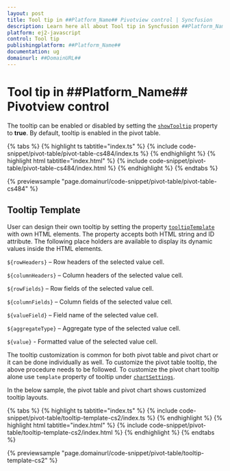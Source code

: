 ```yaml
---
layout: post
title: Tool tip in ##Platform_Name## Pivotview control | Syncfusion
description: Learn here all about Tool tip in Syncfusion ##Platform_Name## Pivotview control of Syncfusion Essential JS 2 and more.
platform: ej2-javascript
control: Tool tip 
publishingplatform: ##Platform_Name##
documentation: ug
domainurl: ##DomainURL##
---
```


# Tool tip in ##Platform_Name## Pivotview control

The tooltip can be enabled or disabled by setting the [`showTooltip`](https://ej2.syncfusion.com/documentation/api/pivotview/#showtooltip) property to **true**. By default, tooltip is enabled in the pivot table.

{% tabs %}
{% highlight ts tabtitle="index.ts" %}
{% include code-snippet/pivot-table/pivot-table-cs484/index.ts %}
{% endhighlight %}
{% highlight html tabtitle="index.html" %}
{% include code-snippet/pivot-table/pivot-table-cs484/index.html %}
{% endhighlight %}
{% endtabs %}
          
{% previewsample "page.domainurl/code-snippet/pivot-table/pivot-table-cs484" %}

## Tooltip Template

User can design their own tooltip by setting the property [`tooltipTemplate`](https://ej2.syncfusion.com/documentation/api/pivotview/#tooltiptemplate) with own HTML elements. The property accepts both HTML string and ID attribute. The following place holders are available to display its dynamic values inside the HTML elements.

`${rowHeaders}` – Row headers of the selected value cell.

`${columnHeaders}`  – Column headers of the selected value cell.

`${rowFields}` – Row fields of the selected value cell.

`${columnFields}` – Column fields of the selected value cell.

`${valueField}` – Field name of the selected value cell.

`${aggregateType}` – Aggregate type of the selected value cell.

`${value}` - Formatted value of the selected value cell.

The tooltip customization is common for both pivot table and pivot chart or it can be done individually as well. To customize the pivot table tooltip, the above procedure needs to be followed. To customize the pivot chart tooltip alone use `template` property of tooltip under [`chartSettings`](https://ej2.syncfusion.com/documentation/api/pivotview/chartSettings/).

In the below sample, the pivot table and pivot chart shows customized tooltip layouts.

{% tabs %}
{% highlight ts tabtitle="index.ts" %}
{% include code-snippet/pivot-table/tooltip-template-cs2/index.ts %}
{% endhighlight %}
{% highlight html tabtitle="index.html" %}
{% include code-snippet/pivot-table/tooltip-template-cs2/index.html %}
{% endhighlight %}
{% endtabs %}
          
{% previewsample "page.domainurl/code-snippet/pivot-table/tooltip-template-cs2" %}
